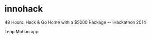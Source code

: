 innohack
========

48 Hours: Hack &amp; Go Home with a $5000 Package -- iHackathon 2014

Leap Motion app
